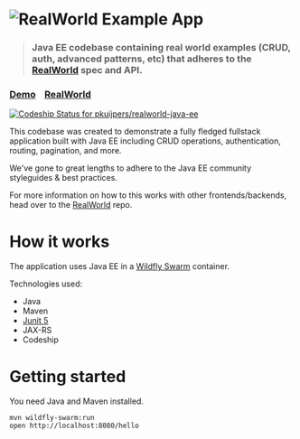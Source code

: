 # ![RealWorld Example App](logo.png)

> ### Java EE codebase containing real world examples (CRUD, auth, advanced patterns, etc) that adheres to the [RealWorld](https://github.com/gothinkster/realworld) spec and API.


### [Demo](https://github.com/gothinkster/realworld)&nbsp;&nbsp;&nbsp;&nbsp;[RealWorld](https://github.com/gothinkster/realworld)

[ ![Codeship Status for pkuijpers/realworld-java-ee](https://app.codeship.com/projects/9d84a730-0b77-0136-a02e-3a0ed76fbcd7/status?branch=master)](https://app.codeship.com/projects/281870)

This codebase was created to demonstrate a fully fledged fullstack application built with Java EE including CRUD operations, authentication, routing, pagination, and more.

We've gone to great lengths to adhere to the Java EE community styleguides & best practices.

For more information on how to this works with other frontends/backends, head over to the [RealWorld](https://github.com/gothinkster/realworld) repo.


# How it works

The application uses Java EE in a [Wildfly Swarm](http://wildfly-swarm.io) container.

Technologies used:

* Java
* Maven
* [Junit 5](https://junit.org/junit5/)
* JAX-RS
* Codeship

# Getting started

You need Java and Maven installed.

    mvn wildfly-swarm:run
    open http://localhost:8080/hello

